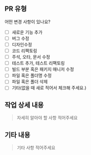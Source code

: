 ## PR 유형

어떤 변경 사항이 있나요?

- [ ] 새로운 기능 추가
- [ ] 버그 수정
- [ ] 디자인수정
- [ ] 코드 리팩토링
- [ ] 주석, 오타, 문서 수정
- [ ] 테스트 추가, 테스트 리팩토링
- [ ] 빌드 부분 혹은 패키지 매니저 수정
- [ ] 파일 혹은 폴더명 수정
- [ ] 파일 혹은 폴더 삭제
- [ ] 기타(없을 때 새로 적어서 체크해 주세요.)

## 작업 상세 내용

> 자세히 알아야 할 사항 적어주세요

## 기타 내용

> 기타 사항 적어주세요
